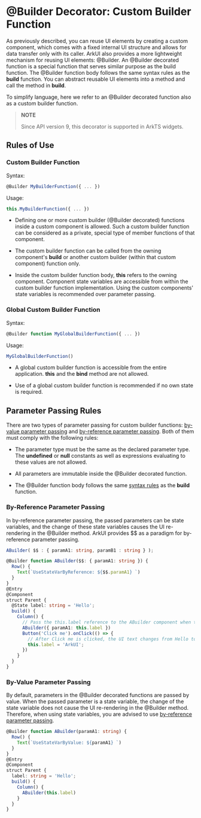 # \@Builder Decorator: Custom Builder Function


As previously described, you can reuse UI elements by creating a custom component, which comes with a fixed internal UI structure and allows for data transfer only with its caller. ArkUI also provides a more lightweight mechanism for reusing UI elements: \@Builder. An \@Builder decorated function is a special function that serves similar purpose as the build function. The \@Builder function body follows the same syntax rules as the **build** function. You can abstract reusable UI elements into a method and call the method in **build**.


To simplify language, here we refer to an \@Builder decorated function also as a custom builder function.


> **NOTE**
>
> Since API version 9, this decorator is supported in ArkTS widgets.


## Rules of Use


### Custom Builder Function

Syntax:


```ts
@Builder MyBuilderFunction({ ... })
```

Usage:


```ts
this.MyBuilderFunction({ ... })
```

- Defining one or more custom builder (\@Builder decorated) functions inside a custom component is allowed. Such a custom builder function can be considered as a private, special type of member functions of that component.

- The custom builder function can be called from the owning component's **build** or another custom builder (within that custom component) function only.

- Inside the custom builder function body, **this** refers to the owning component. Component state variables are accessible from within the custom builder function implementation. Using the custom components' state variables is recommended over parameter passing.


### Global Custom Builder Function

Syntax:


```ts
@Builder function MyGlobalBuilderFunction({ ... })
```

Usage:


```ts
MyGlobalBuilderFunction()
```


- A global custom builder function is accessible from the entire application. **this** and the **bind** method are not allowed.

- Use of a global custom builder function is recommended if no own state is required.


## Parameter Passing Rules

There are two types of parameter passing for custom builder functions: [by-value parameter passing](#by-value-parameter-passing) and [by-reference parameter passing](#by-reference-parameter-passing). Both of them must comply with the following rules:

- The parameter type must be the same as the declared parameter type. The **undefined** or **null** constants as well as expressions evaluating to these values are not allowed.

- All parameters are immutable inside the @Builder decorated function.

- The \@Builder function body follows the same [syntax rules](arkts-create-custom-components.md#build-function) as the **build** function.


### By-Reference Parameter Passing

In by-reference parameter passing, the passed parameters can be state variables, and the change of these state variables causes the UI re-rendering in the \@Builder method. ArkUI provides $$ as a paradigm for by-reference parameter passing.


```ts
ABuilder( $$ : { paramA1: string, paramB1 : string } );
```



```ts
@Builder function ABuilder($$: { paramA1: string }) {
  Row() {
    Text(`UseStateVarByReference: ${$$.paramA1} `)
  }
}
@Entry
@Component
struct Parent {
  @State label: string = 'Hello';
  build() {
    Column() {
      // Pass the this.label reference to the ABuilder component when the ABuilder component is called in the Parent component.
      ABuilder({ paramA1: this.label })
      Button('Click me').onClick(() => {
        // After Click me is clicked, the UI text changes from Hello to ArkUI.
        this.label = 'ArkUI';
      })
    }
  }
}
```


### By-Value Parameter Passing

By default, parameters in the \@Builder decorated functions are passed by value. When the passed parameter is a state variable, the change of the state variable does not cause the UI re-rendering in the \@Builder method. Therefore, when using state variables, you are advised to use [by-reference parameter passing](#by-reference-parameter-passing).


```ts
@Builder function ABuilder(paramA1: string) {
  Row() {
    Text(`UseStateVarByValue: ${paramA1} `)
  }
}
@Entry
@Component
struct Parent {
  label: string = 'Hello';
  build() {
    Column() {
      ABuilder(this.label)
    }
  }
}
```
